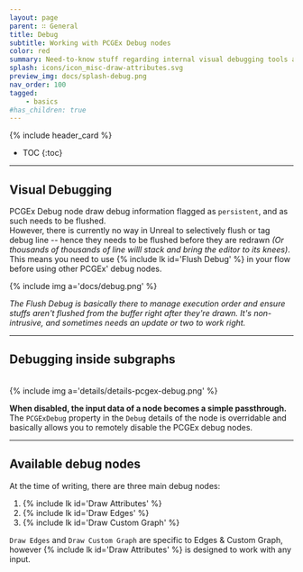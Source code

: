```yaml
---
layout: page
parent: ∷ General
title: Debug
subtitle: Working with PCGEx Debug nodes
color: red
summary: Need-to-know stuff regarding internal visual debugging tools available in PCGEx.
splash: icons/icon_misc-draw-attributes.svg
preview_img: docs/splash-debug.png
nav_order: 100
tagged:
    - basics
#has_children: true
---
```


{% include header_card %}

- TOC
{:toc} 

---
## Visual Debugging

PCGEx Debug node draw debug information flagged as `persistent`, and as such needs to be flushed.  
However, there is currently no way in Unreal to selectively flush or tag debug line -- hence they needs to be flushed before they are redrawn *(Or thousands of thousands of line willl stack and bring the editor to its knees)*.  
This means you need to use {% include lk id='Flush Debug' %} in your flow before using other PCGEx' debug nodes.

{% include img a='docs/debug.png' %}  

*The Flush Debug is basically there to manage execution order and ensure stuffs aren't flushed from the buffer right after they're drawn. It's non-intrusive, and sometimes needs an update or two to work right.*

---
## Debugging inside subgraphs
<br>
{% include img a='details/details-pcgex-debug.png' %} 

**When disabled, the input data of a node becomes a simple passthrough.**
The `PCGExDebug` property in the `Debug` details of the node is overridable and basically allows you to remotely disable the PCGEx debug nodes.  

---
## Available debug nodes
At the time of writing, there are three main debug nodes:
1. {% include lk id='Draw Attributes' %}
1. {% include lk id='Draw Edges' %}
1. {% include lk id='Draw Custom Graph' %}

`Draw Edges` and `Draw Custom Graph` are specific to Edges & Custom Graph, however {% include lk id='Draw Attributes' %} is designed to work with any input.